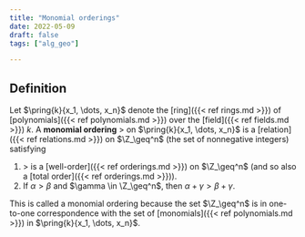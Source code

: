 ```yaml
---
title: "Monomial orderings"
date: 2022-05-09
draft: false
tags: ["alg_geo"]

---
```


## Definition
Let $\pring{k}{x_1, \dots, x_n}$ denote the [ring]({{< ref rings.md >}}) of [polynomials]({{< ref polynomials.md >}}) over the [field]({{< ref fields.md >}}) $k$. A **monomial ordering** $>$ on $\pring{k}{x_1, \dots, x_n}$ is a [relation]({{< ref relations.md >}}) on $\Z_\geq^n$ (the set of nonnegative integers) satisfying

1. $>$ is a [well-order]({{< ref orderings.md >}}) on $\Z_\geq^n$ (and so also a [total order]({{< ref orderings.md >}})).
2. If $\alpha > \beta$ and $\gamma \in \Z_\geq^n$, then $\alpha + \gamma > \beta + \gamma$.

This is called a monomial ordering because the set $\Z_\geq^n$ is in one-to-one correspondence with the set of [monomials]({{< ref polynomials.md >}}) in $\pring{k}{x_1, \dots, x_n}$. 